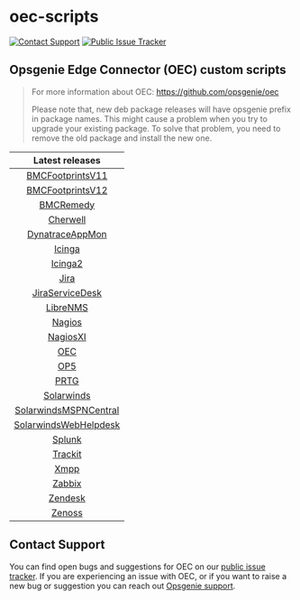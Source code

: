 # oec-scripts
[![Contact Support](https://img.shields.io/badge/-Contact%20Support-blue)](https://support.atlassian.com/contact/#/)
[![Public Issue Tracker](https://img.shields.io/badge/-Public%20Issue%20Tracker-blue)](https://jira.atlassian.com/browse/OPSGENIE-803?jql=project%3DOPSGENIE%20AND%20component%20in%20(%22OEC%20-%20Configuration%22%2C%20%22OEC%20-%20Installation%22)%20and%20resolution%20is%20EMPTY)
## Opsgenie Edge Connector (OEC) custom scripts
  
> For more information about OEC: https://github.com/opsgenie/oec
>
> Please note that, new deb package releases will have opsgenie prefix in package names. This might cause a problem when you try to upgrade your existing package. To solve that problem, you need to remove the old package and install the new one.

| Latest releases |
| :-------------: |
| [BMCFootprintsV11](https://github.com/opsgenie/oec-scripts/releases/tag/BMCFootprintsV11-1.1.3_oec-1.1.3) |
| [BMCFootprintsV12](https://github.com/opsgenie/oec-scripts/releases/tag/BMCFootprintsV12-1.1.3_oec-1.1.3) |
| [BMCRemedy](https://github.com/opsgenie/oec-scripts/releases/tag/BMCRemedy-1.1.3_oec-1.1.3) |
| [Cherwell](https://github.com/opsgenie/oec-scripts/releases/tag/Cherwell-1.1.4_oec-1.1.3) |
| [DynatraceAppMon](https://github.com/opsgenie/oec-scripts/releases/tag/DynatraceAppMon-1.1.3_oec-1.1.3) |
| [Icinga](https://github.com/opsgenie/oec-scripts/releases/tag/Icinga-1.1.5_oec-1.1.3) |
| [Icinga2](https://github.com/opsgenie/oec-scripts/releases/tag/Icinga2-1.1.6_oec-1.1.3) |
| [Jira](https://github.com/opsgenie/oec-scripts/releases/tag/Jira-1.1.3_oec-1.1.3) |
| [JiraServiceDesk](https://github.com/opsgenie/oec-scripts/releases/tag/JiraServiceDesk-1.1.4_oec-1.1.3) |
| [LibreNMS](https://github.com/opsgenie/oec-scripts/releases/tag/LibreNMS-1.1.3_oec-1.1.3) |
| [Nagios](https://github.com/opsgenie/oec-scripts/releases/tag/Nagios-1.1.4_oec-1.1.3) |
| [NagiosXI](https://github.com/opsgenie/oec-scripts/releases/tag/NagiosXI-1.1.5_oec-1.1.3) |
| [OEC](https://github.com/opsgenie/oec-scripts/releases/tag/OEC-1.1.3_oec-1.1.3) |
| [OP5](https://github.com/opsgenie/oec-scripts/releases/tag/OP5-1.1.3_oec-1.1.3) |
| [PRTG](https://github.com/opsgenie/oec-scripts/releases/tag/PRTG-1.1.3_oec-1.1.3) |
| [Solarwinds](https://github.com/opsgenie/oec-scripts/releases/tag/Solarwinds-1.1.3_oec-1.1.3) |
| [SolarwindsMSPNCentral](https://github.com/opsgenie/oec-scripts/releases/tag/SolarwindsMSPNCentral-1.1.3_oec-1.1.3) |
| [SolarwindsWebHelpdesk](https://github.com/opsgenie/oec-scripts/releases/tag/SolarwindsWebHelpdesk-1.1.3_oec-1.1.3) |
| [Splunk](https://github.com/opsgenie/oec-scripts/releases/tag/Splunk-1.1.4_oec-1.1.3) |
| [Trackit](https://github.com/opsgenie/oec-scripts/releases/tag/Trackit-1.1.3_oec-1.1.3) |
| [Xmpp](https://github.com/opsgenie/oec-scripts/releases/tag/Xmpp-1.1.3_oec-1.1.3) |
| [Zabbix](https://github.com/opsgenie/oec-scripts/releases/tag/Zabbix-1.1.6_oec-1.1.3) |
| [Zendesk](https://github.com/opsgenie/oec-scripts/releases/tag/Zendesk-1.1.3_oec-1.1.3) |
| [Zenoss](https://github.com/opsgenie/oec-scripts/releases/tag/Zenoss-1.1.3_oec-1.1.3) |

## Contact Support
You can find open bugs and suggestions for OEC on our [public issue tracker](https://jira.atlassian.com/browse/OPSGENIE-803?jql=project%3DOPSGENIE%20AND%20component%20in%20(%22OEC%20-%20Configuration%22%2C%20%22OEC%20-%20Installation%22)%20and%20resolution%20is%20EMPTY). If you are experiencing an issue with OEC, or if you want to raise a new bug or suggestion you can reach out [Opsgenie support](https://support.atlassian.com/contact/#/).

